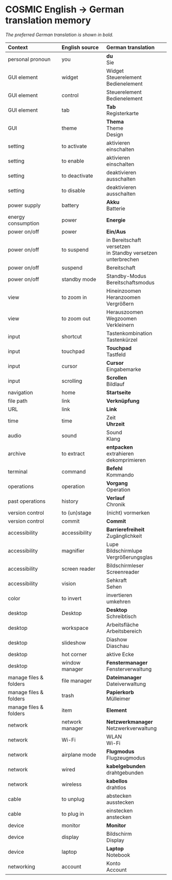 # COSMIC English → German translation memory

_The preferred German translation is shown in bold._

| **Context**            | **English source** | **German translation**                                            |
|:-----------------------|:-------------------|:------------------------------------------------------------------|
| personal pronoun       | you                | **du**<br>Sie                                                     |
| GUI element            | widget             | Widget<br>Steuerelement<br>Bedienelement                          |
| GUI element            | control            | Steuerelement<br>Bedienelement                                    |
| GUI element            | tab                | **Tab**<br>Registerkarte                                          |
| GUI                    | theme              | **Thema**<br>Theme<br>Design                                      |
| setting                | to activate        | aktivieren<br>einschalten                                         |
| setting                | to enable          | aktivieren<br>einschalten                                         |
| setting                | to deactivate      | deaktivieren<br>ausschalten                                       |
| setting                | to disable         | deaktivieren<br>ausschalten                                       |
| power supply           | battery            | **Akku**<br>Batterie                                              |
| energy consumption     | power              | **Energie**                                                       |
| power on/off           | power              | **Ein/Aus**                                                       |
| power on/off           | to suspend         | in Bereitschaft versetzen<br>in Standby versetzen<br>unterbrechen |
| power on/off           | suspend            | Bereitschaft                                                      |
| power on/off           | standby mode       | Standby-Modus<br>Bereitschaftsmodus                               |
| view                   | to zoom in         | Hineinzoomen<br>Heranzoomen<br>Vergrößern                         |
| view                   | to zoom out        | Herauszoomen<br>Wegzoomen<br>Verkleinern                          |
| input                  | shortcut           | Tastenkombination<br>Tastenkürzel                                 |
| input                  | touchpad           | **Touchpad**<br>Tastfeld                                          |
| input                  | cursor             | **Cursor**<br>Eingabemarke                                        |
| input                  | scrolling          | **Scrollen**<br>Bildlauf                                          |
| navigation             | home               | **Startseite**                                                    |
| file path              | link               | **Verknüpfung**                                                   |
| URL                    | link               | **Link**                                                          |
| time                   | time               | Zeit<br>**Uhrzeit**                                               |
| audio                  | sound              | Sound<br>Klang                                                    |
| archive                | to extract         | **entpacken**<br>extrahieren<br>dekomprimieren                    |
| terminal               | command            | **Befehl**<br>Kommando                                            |
| operations             | operation          | **Vorgang**<br>Operation                                          |
| past operations        | history            | **Verlauf**<br>Chronik                                            |
| version control        | to (un)stage       | (nicht) vormerken                                                 |
| version control        | commit             | **Commit**                                                        |
| accessibility          | accessibility      | **Barrierefreiheit**<br>Zugänglichkeit                            |
| accessibility          | magnifier          | Lupe<br>Bildschirmlupe<br>Vergrößerungsglas                       |
| accessibility          | screen reader      | Bildschirmleser<br>Screenreader                                   |
| accessibility          | vision             | Sehkraft<br>Sehen                                                 |
| color                  | to invert          | invertieren<br>umkehren                                           |
| desktop                | Desktop            | **Desktop**<br>Schreibtisch                                       |
| desktop                | workspace          | Arbeitsfläche<br>Arbeitsbereich                                   |
| desktop                | slideshow          | Diashow<br>Diaschau                                               |
| desktop                | hot corner         | aktive Ecke                                                       |
| desktop                | window manager     | **Fenstermanager**<br>Fensterverwaltung                           |
| manage files & folders | file manager       | **Dateimanager**<br>Dateiverwaltung                               |
| manage files & folders | trash              | **Papierkorb**<br>Mülleimer                                       |
| manage files & folders | item               | **Element**                                                       |
| network                | network manager    | **Netzwerkmanager**<br>Netzwerkverwaltung                         |
| network                | Wi-Fi              | WLAN<br>Wi-Fi                                                     |
| network                | airplane mode      | **Flugmodus**<br>Flugzeugmodus                                    |
| network                | wired              | **kabelgebunden**<br>drahtgebunden                                |
| network                | wireless           | **kabellos**<br>drahtlos                                          |
| cable                  | to unplug          | abstecken<br>ausstecken                                           |
| cable                  | to plug in         | einstecken<br>anstecken                                           |
| device                 | monitor            | **Monitor**                                                       |
| device                 | display            | Bildschirm<br>Display                                             |
| device                 | laptop             | **Laptop**<br>Notebook                                            |
| networking             | account            | Konto<br>Account                                                  |
